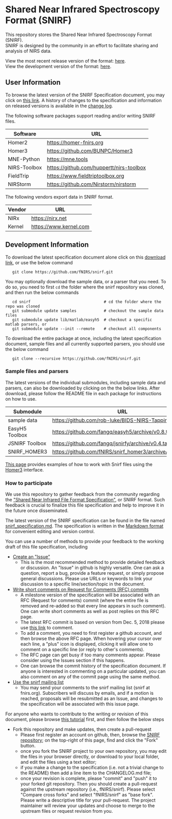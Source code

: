 # Shared Near Infrared Spectroscopy Format (SNIRF)

This repository stores the Shared Near Infrared Spectroscopy Format (SNIRF).  
SNIRF is designed by the community in an effort to facilitate sharing and analysis of NIRS data.

View the most recent release version of the format: [here](https://github.com/fNIRS/snirf/blob/da550abf7ec70084e31ba428df09a9dcbf3e6036/snirf_specification.md).  
View the development version of the format: [here](snirf_specification.md).   


## User Information

To browse the latest version of the SNIRF Specification document, you may click on 
[this link](snirf_specification.md). A history of changes to the specification and
information on released versions is available in the [change log](CHANGELOG.md).

The following software packages support reading and/or writing SNIRF files.

| Software       |                   URL                        |
|----------------|----------------------------------------------|
| Homer2         | https://homer-fnirs.org                      |
| Homer3         | https://github.com/BUNPC/Homer3              |
| MNE-Python     | https://mne.tools                            |
| NIRS-Toolbox   | https://github.com/huppertt/nirs-toolbox     |
| FieldTrip      | https://www.fieldtriptoolbox.org             |
| NIRStorm       | https://github.com/Nirstorm/nirstorm         |


The following vendors export data in SNIRF format.

| Vendor         |              URL                 |
|----------------|----------------------------------|
| NIRx           | https://nirx.net                 |
| Kernel         | https://www.kernel.com           |


## Development Information

To download the latest specification document alone click on this
[download link](https://github.com/fNIRS/snirf/archive/master.zip),
or use the below command
```
   git clone https://github.com/fNIRS/snirf.git
```

You may optionally download the sample data, or a parser that you need. To do so, you need
to first `cd` the folder where the snirf repository was cloned, and then run the below commands
```
   cd snirf                                # cd the folder where the repo was cloned
   git submodule update samples            # checkout the sample data files 
   git submodule update lib/matlab/easyh5  # checkout a specific matlab parsers, or
   git submodule update --init --remote    # checkout all components
```

To download the entire package at once, including the latest specification document, 
sample files and all currently supported parsers, you should use the below command
```
   git clone --recursive https://github.com/fNIRS/snirf.git
```


### Sample files and parsers

The latest versions of the individual submodules, including sample data and parsers, can also 
be downloaded by clicking on the the below links. After download, please follow the README
file in each package for instructions on how to use.

| Submodule      |                               URL                         |
|----------------|-----------------------------------------------------------|
| sample data    | https://github.com/rob-luke/BIDS-NIRS-Tapping             |
| EasyH5 Toolbox | https://github.com/fangq/easyh5/archive/v0.8.tar.gz       |
| JSNIRF Toolbox | https://github.com/fangq/jsnirfy/archive/v0.4.tar.gz      |
| SNIRF_HOMER3   | https://github.com/fNIRS/snirf_homer3/archive/master.zip  |

[This page](https://github.com/BUNPC/Homer3/wiki/Standalone-SNIRF-loading-and-saving) provides examples of how to work with Snirf files using the [Homer3](https://github.com/BUNPC/Homer3) interface.

### How to participate

We use this repository to gather feedback from the community regarding the 
["Shared Near Infrared File Format Specification"](snirf_specification.md), or SNIRF format. Such 
feedback is crucial to finalize this file specification and help to improve
it in the future once disseminated. 

The latest version of the SNIRF specification can be found in the file named 
[snirf_specification.md](snirf_specification.md). The specification is written
in the [Markdown format](https://github.com/adam-p/markdown-here/wiki/Markdown-Cheatsheet) 
for convenient editing and version control.

You can use a number of methods to provide your feedback to the working 
draft of this file specification, including

- [Create an "Issue"](https://github.com/fNIRS/snirf/issues)
  - This is the most recommended method to provide detailed feedback or 
    discussion. An "Issue" in github is highly versatile. One can ask a 
    question, report a bug, provide a feature request, or simply propose
    general discussions. Please use URLs or keywords to link your discussion 
    to a specific line/section/topic in the document.
- [Write short comments on Request for Comments (RFC) commits](https://github.com/fNIRS/snirf/commit/88baa2a2ed3347e868ec184b9daa4b357ddbbfd1)
  - A milestone version of the specification will be associated with an
    RFC (Request for comments) commit (where the entire file is removed
    and re-added so that every line appears in such comment). One can
    write short comments as well as post replies on this RFC page. 
  - The latest RFC commit is based on version from Dec. 5, 2018 please use
    [this link](https://github.com/fNIRS/snirf/commit/88baa2a2ed3347e868ec184b9daa4b357ddbbfd1) to comment.
  - To add a comment, you need to first register a github account, and then 
    browse the above RFC page. When hovering your cursor over each line, a 
    "plus" icon is displayed, clicking it will allow one to comment on a 
    specific line (or reply to other's comments).
  - The RFC page can get busy if too many comments appear. Please consider 
    using the Issues section if this happens.
  - One can browse the commit history of the specification document. If
    anyone is interested in commenting on a particular updated, you can also
    comment on any of the commit page using the same method.
- [Use the snirf mailing list](http://fnirs.org/resources/software/snirf/)
  - You may send your comments to the snirf mailing list (snirf at fnirs.org). 
    Subscribers will discuss by emails, and if a motion is reached, proposals
    will be resubmitted as an Issue, and changes to the specification will be
    associated with this issue page.

For anyone who wants to contribute to the writing or revision of this document,
please browse [this tutorial](https://kwafoo.coe.neu.edu/~fangq/share/snirf/tutorial.htm)
first, and then follow the below steps

- Fork this repository and make updates, then create a pull-request
  - Please first register an account on github, then, browse the 
    [SNIRF repository](https://github.com/fNIRS/snirf);
    on the top-right of this page, find and click the "Fork" button.
  - once you fork the SNIRF project to your own repository, you may edit the
    files in your browser directly, or download to your local folder, and 
    edit the files using a text editor;
  - if you make a change to the specification (i.e. not a trivial change to the README)
    then add a line item to the CHANGELOG.md file;
  - once your revision is complete, please "commit" and "push" it to your forked
    git repository. Then you should create a pull-request against the upstream
    repository (i.e., fNIRS/snirf). Please select "Compare cross forks" and 
    select "fNIRS/snirf" as "base fork". Please write a descriptive title for
    your pull-request. The project maintainer will review your updates
    and choose to merge to the upstream files or request revision from you.
    
